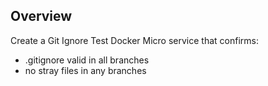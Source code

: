 ## Overview

Create a Git Ignore Test Docker Micro service that confirms:

- .gitignore valid in all branches
- no stray files in any branches
